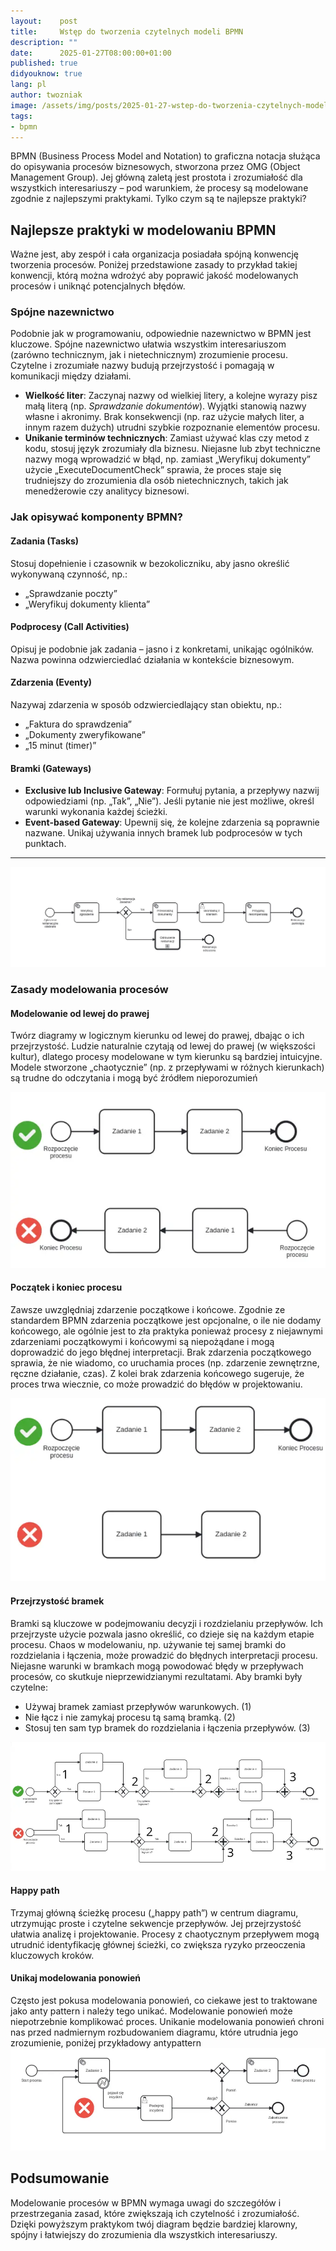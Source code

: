 ```yaml
---
layout:    post
title:     Wstęp do tworzenia czytelnych modeli BPMN
description: ""
date:      2025-01-27T08:00:00+01:00
published: true
didyouknow: true
lang: pl
author: twozniak
image: /assets/img/posts/2025-01-27-wstep-do-tworzenia-czytelnych-modeli-bpmn/thumbnail.webp
tags:
- bpmn
---
```


BPMN (Business Process Model and Notation) to graficzna notacja służąca do opisywania procesów biznesowych, stworzona przez OMG (Object Management Group). Jej główną zaletą jest prostota i zrozumiałość dla wszystkich interesariuszy – pod warunkiem, że procesy są modelowane zgodnie z najlepszymi praktykami. Tylko czym są te najlepsze praktyki?

## Najlepsze praktyki w modelowaniu BPMN
Ważne jest, aby zespół i cała organizacja posiadała spójną konwencję tworzenia procesów. Poniżej przedstawione zasady to przykład takiej konwencji, którą można wdrożyć aby poprawić jakość modelowanych procesów i uniknąć potencjalnych błędów.

### Spójne nazewnictwo
Podobnie jak w programowaniu, odpowiednie nazewnictwo w BPMN jest kluczowe. Spójne nazewnictwo ułatwia wszystkim interesariuszom (zarówno technicznym, jak i nietechnicznym) zrozumienie procesu. Czytelne i zrozumiałe nazwy budują przejrzystość i pomagają w komunikacji między działami.

- **Wielkość liter**: Zaczynaj nazwy od wielkiej litery, a kolejne wyrazy pisz małą literą (np. *Sprawdzanie dokumentów*). Wyjątki stanowią nazwy własne i akronimy. Brak konsekwencji (np. raz użycie małych liter, a innym razem dużych) utrudni szybkie rozpoznanie elementów procesu.
- **Unikanie terminów technicznych**: Zamiast używać klas czy metod z kodu, stosuj język zrozumiały dla biznesu. Niejasne lub zbyt techniczne nazwy mogą wprowadzić w błąd, np. zamiast „Weryfikuj dokumenty” użycie „ExecuteDocumentCheck” sprawia, że proces staje się trudniejszy do zrozumienia dla osób nietechnicznych, takich jak menedżerowie czy analitycy biznesowi.

### Jak opisywać komponenty BPMN?

#### **Zadania (Tasks)**
Stosuj dopełnienie i czasownik w bezokoliczniku, aby jasno określić wykonywaną czynność, np.:
- „Sprawdzanie poczty”
- „Weryfikuj dokumenty klienta”

#### Podprocesy (Call Activities)
Opisuj je podobnie jak zadania – jasno i z konkretami, unikając ogólników. Nazwa powinna odzwierciedlać działania w kontekście biznesowym.

#### Zdarzenia (Eventy)
Nazywaj zdarzenia w sposób odzwierciedlający stan obiektu, np.:
- „Faktura do sprawdzenia”
- „Dokumenty zweryfikowane”
- „15 minut (timer)”

#### Bramki (Gateways)
- **Exclusive lub Inclusive Gateway**: Formułuj pytania, a przepływy nazwij odpowiedziami (np. „Tak”, „Nie”). Jeśli pytanie nie jest możliwe, określ warunki wykonania każdej ścieżki.
- **Event-based Gateway**: Upewnij się, że kolejne zdarzenia są poprawnie nazwane. Unikaj używania innych bramek lub podprocesów w tych punktach.

---
![Przykładowy proces reklamacyjny](/assets/img/posts/2025-01-27-wstep-do-tworzenia-czytelnych-modeli-bpmn/BPMNFirstDiagram.webp)

### Zasady modelowania procesów

#### Modelowanie od lewej do prawej
Twórz diagramy w logicznym kierunku od lewej do prawej, dbając o ich przejrzystość. Ludzie naturalnie czytają od lewej do prawej (w większości kultur), dlatego procesy modelowane w tym kierunku są bardziej intuicyjne. Modele stworzone „chaotycznie” (np. z przepływami w różnych kierunkach) są trudne do odczytania i mogą być źródłem nieporozumień

![Proces od lewej do prawej](/assets/img/posts/2025-01-27-wstep-do-tworzenia-czytelnych-modeli-bpmn/BPMNLeftToRight.webp)

#### **Początek i koniec procesu**
Zawsze uwzględniaj zdarzenie początkowe i końcowe. Zgodnie ze standardem BPMN zdarzenia początkowe jest opcjonalne, o ile nie dodamy końcowego, ale ogólnie jest to zła praktyka ponieważ procesy z niejawnymi zdarzeniami początkowymi i końcowymi są niepożądane i mogą doprowadzić do jego błędnej interpretacji. Brak zdarzenia początkowego sprawia, że nie wiadomo, co uruchamia proces (np. zdarzenie zewnętrzne, ręczne działanie, czas). Z kolei brak zdarzenia końcowego sugeruje, że proces trwa wiecznie, co może prowadzić do błędów w projektowaniu.

![Punkty Startowe procesu](/assets/img/posts/2025-01-27-wstep-do-tworzenia-czytelnych-modeli-bpmn/BPMNProcessStartPoint.webp)

#### Przejrzystość bramek
Bramki są kluczowe w podejmowaniu decyzji i rozdzielaniu przepływów. Ich przejrzyste użycie pozwala jasno określić, co dzieje się na każdym etapie procesu.  Chaos w modelowaniu, np. używanie tej samej bramki do rozdzielania i łączenia, może prowadzić do błędnych interpretacji procesu.
Niejasne warunki w bramkach mogą powodować błędy w przepływach procesów, co skutkuje nieprzewidzianymi rezultatami.
Aby bramki były czytelne:
- Używaj bramek zamiast przepływów warunkowych. (1)
- Nie łącz i nie zamykaj procesu tą samą bramką. (2)
- Stosuj ten sam typ bramek do rozdzielania i łączenia przepływów. (3)

![Przejrzystość bramek](/assets/img/posts/2025-01-27-wstep-do-tworzenia-czytelnych-modeli-bpmn/BPMNGatewayVisibility.webp)

#### Happy path
Trzymaj główną ścieżkę procesu („happy path”) w centrum diagramu, utrzymując proste i czytelne sekwencje przepływów. Jej przejrzystość ułatwia analizę i projektowanie. Procesy z chaotycznym przepływem mogą utrudnić identyfikację głównej ścieżki, co zwiększa ryzyko przeoczenia kluczowych kroków.


#### Unikaj modelowania ponowień
Często jest pokusa modelowania ponowień, co ciekawe jest to traktowane jako anty pattern i należy tego unikać. Modelowanie ponowień może niepotrzebnie komplikować proces. Unikanie modelowania ponowień chroni nas przed nadmiernym rozbudowaniem diagramu, które utrudnia jego zrozumienie, poniżej przykładowy antypattern
![Ponowienia](/assets/img/posts/2025-01-27-wstep-do-tworzenia-czytelnych-modeli-bpmn/BPMNRetriesHandle.webp)

## Podsumowanie
Modelowanie procesów w BPMN wymaga uwagi do szczegółów i przestrzegania zasad, które zwiększają ich czytelność i zrozumiałość. Dzięki powyższym praktykom twój diagram będzie bardziej klarowny, spójny i łatwiejszy do zrozumienia dla wszystkich interesariuszy.  